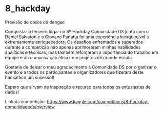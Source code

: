# 8_hackday
Previsão de casos de dengue

Conquistar o terceiro lugar no 8º Hackday Comunidade DS junto com o Daniel Salvatori e o Giovano Panatta foi uma experiência inesquecível e extremamente enriquecedora. Os desafios enfrentados e superados durante a competição não apenas aprimoraram minhas habilidades analíticas e técnicas, mas também reforçaram a importância do trabalho em equipe e da comunicação eficaz em projetos de grande escala.

Gostaria de deixar o meu agradecimento à Comunidade DS por organizar o evento e a todos os participantes e organizadores que fizeram deste hackathon um sucesso!!

Espero que sirvam de inspiração e recurso para todos os entusiastas de dados!

Link da competição:
https://www.kaggle.com/competitions/8-hackday-comunidadeds/overview

